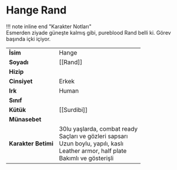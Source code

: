 # Hange Rand  
  
!!! note inline end "Karakter Notları"  
	Esmerden ziyade güneşte kalmış gibi, pureblood Rand belli ki. Görev başında içki içiyor.     
  
|  |  |  
|---|---|  
| **İsim** | Hange |  
| **Soyadı** | [[Rand]] |  
| **Hizip** |  |  
| **Cinsiyet** | Erkek |  
| **Irk** | Human |  
| **Sınıf** |  |  
| **Kütük** | [[Surdibi]] |  
| **Münasebet** |  |  
| **Karakter Betimi** | 30lu yaşlarda, combat ready<br>Saçları ve gözleri sapsarı<br>Uzun boylu, yapılı, kaslı<br>Leather armor, half plate<br>Bakımlı ve gösterişli |  
  
  
